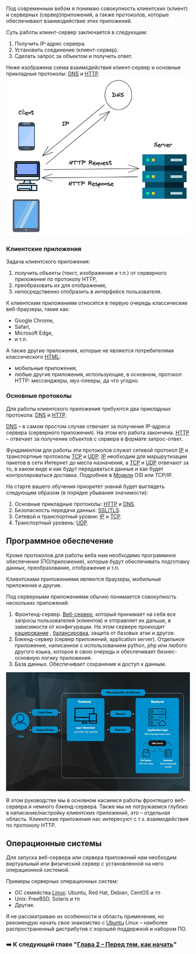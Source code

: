 Под современным вебом я понимаю совокупность клиентских (клиент) и серверных (сервер)приложений, а также протоколов, которые обеспечивают взаимодействие этих приложений.

Суть работы клиент-сервер заключается в следующем:
1. Получить IP-адрес сервера.
2. Установить соединение (клиент-сервер).
3. Сделать запрос за объектом и получить ответ.

Ниже изображена схема взаимодействия клиент-сервер и основные прикладные протоколы: [DNS](<https://github.com/abadd00d/web-for-juniors/blob/main/course/DNS.md>) и [HTTP](<https://github.com/abadd00d/web-for-juniors/blob/main/course/HTTP.md>).
![Pasted image 20250119161755.png](<https://github.com/abadd00d/web-for-juniors/blob/main/img/Pasted image 20250119161755.png>)

### Клиентские приложения

Задача клиентского приложения:
1. получить объекты (текст, изображения и т.п.) от серверного приложения по протоколу HTTP,
2. преобразовать их для отображения,
3. непосредственно отобразить в интерфейсе пользователя.

К клиентским приложениям относятся в первую очередь клаcсические веб-браузеры, такие как:
- Google Chrome,
- Safari,
- Microsoft Edge,
- и т.п.

А также другие приложения, которые не являются потребителями классического [HTML](<https://github.com/abadd00d/web-for-juniors/blob/main/course/HTML.md>):
- мобильные приложения,
- любые другие приложения, использующие, в основном, протокол HTTP: мессенджеры, муз-плееры, да что угодно.

### Основные протоколы

Для работы клиентского приложения требуются два прикладных протокола: [DNS](<https://github.com/abadd00d/web-for-juniors/blob/main/course/DNS.md>) и [HTTP](<https://github.com/abadd00d/web-for-juniors/blob/main/course/HTTP.md>).

[DNS](<https://github.com/abadd00d/web-for-juniors/blob/main/course/DNS.md>) – в самом простом случае отвечает за получение IP-адреса сервера (серверного приложения). На этом его работа закончена.
[HTTP](<https://github.com/abadd00d/web-for-juniors/blob/main/course/HTTP.md>) – отвечает за получение объектов с сервера в формате запрос-ответ.

Фундаментом для работы эти протоколов служат сетевой протокол [IP](<https://github.com/abadd00d/web-for-juniors/blob/main/course/IP.md>) и транспортные протоколы [TCP](<https://github.com/abadd00d/web-for-juniors/blob/main/course/TCP.md>) и [UDP](<https://github.com/abadd00d/web-for-juniors/blob/main/course/UDP.md>). [IP](<https://github.com/abadd00d/web-for-juniors/blob/main/course/IP.md>) необходим для маршрутизации пакетов в сети Интернет до места назначения, а  [TCP](<https://github.com/abadd00d/web-for-juniors/blob/main/course/TCP.md>) и [UDP](<https://github.com/abadd00d/web-for-juniors/blob/main/course/UDP.md>) отвечают за то, в каком виде и как будут передаваться данные и как будет контролироваться доставка. Подробнее в [Модели](<https://github.com/abadd00d/web-for-juniors/blob/main/course/Модели.md>) OSI или TCP/IP.

На старте вашего обучения приоритет знаний будет выглядеть следующим образом (в порядке убывания значимости):
1. Основные прикладные протоколы: [HTTP](<https://github.com/abadd00d/web-for-juniors/blob/main/course/HTTP.md>) и [DNS](<https://github.com/abadd00d/web-for-juniors/blob/main/course/DNS.md>).
2. Безопасность передачи данных: [SSL/TLS](<https://github.com/abadd00d/web-for-juniors/blob/main/course/SSL/TLS.md>).
3. Сетевой и транспортный уровни: [IP](<https://github.com/abadd00d/web-for-juniors/blob/main/course/IP.md>) и [TCP](<https://github.com/abadd00d/web-for-juniors/blob/main/course/TCP.md>).
4. Транспортный уровень: [UDP](<https://github.com/abadd00d/web-for-juniors/blob/main/course/UDP.md>).

## Программное обеспечение

Кроме протоколов для работы веба нам необходимо программное обеспечение (ПО/приложения), которые будут обеспечивать подготовку данных, преобразование, отображение и т.п.

Клиентскими приложениями являются браузеры, мобильные приложения и другие.

Под серверными приложениями обычно понимается совокупность нескольких приложений:

1. Фронтенд-сервер. [Веб-сервер](<https://github.com/abadd00d/web-for-juniors/blob/main/course/Веб-сервер.md>), который принимает на себя все запросы пользователей (клиентов) и отправляет их дальше, в зависимости от конфигурации. На этом сервере проиходит [кэширование](<https://github.com/abadd00d/web-for-juniors/blob/main/course/кэширование.md>) , [балансировка](<https://github.com/abadd00d/web-for-juniors/blob/main/course/балансировка.md>), защита от базовых атак и другое.
2. Бэкенд-сервер (сервер приложений, application server). Отдельное приложение, написанное с использованием python, php или любого другого языка, которое в свою очередь и обеспечивает бизнес-основную логику приложения.
3. База данных. Обеспечивает сохранение и доступ к данным.

![Pasted image 20250122105820.png](<https://github.com/abadd00d/web-for-juniors/blob/main/img/Pasted image 20250122105820.png>)

В этом руководстве мы в основном касаемся работы фронтящего веб-сервера и немного бэкенд-сервера. Также мы не погружаемся глубоко в написание/настройку клиентских приложений, это – отдельная область. Клиентские приложения нас интересуют с т.з. взаимодействия по протоколу HTTP. 

## Операционные системы

Для запуска веб-сервера или сервера приложений нам необходим виртуальный или физический сервер с установленной на него операционной системой.

Примеры серверных операционных систем:
- ОС семейства [Linux](<https://github.com/abadd00d/web-for-juniors/blob/main/course/Linux.md>):  Ubuntu, Red Hat, Debian, CentOS и тп
- Unix: FreeBSD, Solaris и тп
- Другие.

Я не рассматриваю их особенности и область применения, но рекомендую начать свое знакомство с [Ubuntu](<https://github.com/abadd00d/web-for-juniors/blob/main/course/Ubuntu.md>) Linux – наиболее распространенный дистрибутив с хорошей поддержкой и набором ПО.

### ➡️ К следующей главе "[Глава 2 – Перед тем, как начать](<https://github.com/abadd00d/web-for-juniors/blob/main/course/Глава 2 – Перед тем, как начать.md>)"